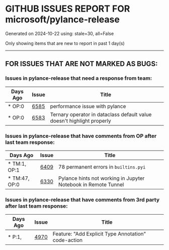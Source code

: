 
# GITHUB ISSUES REPORT FOR microsoft/pylance-release


Generated on 2024-10-22 using: stale=30, all=False


Only showing items that are new to report in past 1 day(s)


---

## FOR ISSUES THAT ARE NOT MARKED AS BUGS:


### Issues in pylance-release that need a response from team:

| Days Ago | Issue | Title |
| --- | --- | --- |
 | \* OP:0  |[6585](https://github.com/microsoft/pylance-release/issues/6585 "performance issue with pylance")  |performance issue with pylance |
 | \* OP:0  |[6583](https://github.com/microsoft/pylance-release/issues/6583 "Ternary operator in dataclass default value doesn't highlight properly")  |Ternary operator in dataclass default value doesn't highlight properly |

### Issues in pylance-release that have comments from OP after last team response:

| Days Ago | Issue | Title |
| --- | --- | --- |
 | \* TM:1, OP:1  |[6409](https://github.com/microsoft/pylance-release/issues/6409 "78 permanent errors in `builtins.pyi`")  |78 permanent errors in `builtins.pyi` |
 | \* TM:47, OP:0  |[6330](https://github.com/microsoft/pylance-release/issues/6330 "Pylance hints not working in Jupyter Notebook in Remote Tunnel")  |Pylance hints not working in Jupyter Notebook in Remote Tunnel |

### Issues in pylance-release that have comments from 3rd party after last team response:

| Days Ago | Issue | Title |
| --- | --- | --- |
 | \* P:1,  |[4970](https://github.com/microsoft/pylance-release/issues/4970 "Feature: &quot;Add Explicit Type Annotation&quot; code-action")  |Feature: "Add Explicit Type Annotation" code-action |




















